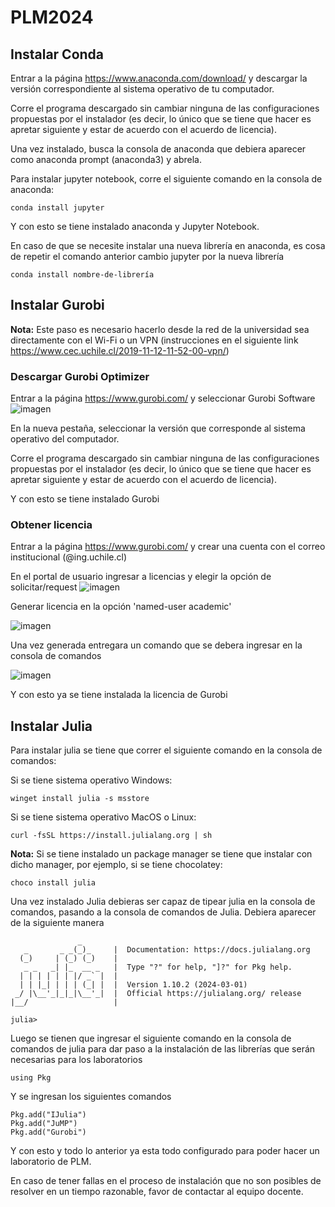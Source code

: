 # PLM2024

## Instalar Conda
Entrar a la página https://www.anaconda.com/download/ y descargar la versión correspondiente al sistema operativo
de tu computador. 

Corre el programa descargado sin cambiar ninguna de las configuraciones propuestas por el instalador (es decir, lo
único que se tiene que hacer es apretar siguiente y estar de acuerdo con el acuerdo de licencia).

Una vez instalado, busca la consola de anaconda que debiera aparecer como anaconda prompt (anaconda3) y abrela.

Para instalar jupyter notebook, corre el siguiente comando en la consola de anaconda:
```
conda install jupyter
```
Y con esto se tiene instalado anaconda y Jupyter Notebook.

En caso de que se necesite instalar una nueva librería en anaconda, es cosa de repetir el comando anterior cambio jupyter por la nueva librería
``` 
conda install nombre-de-librería
```

## Instalar Gurobi
**Nota:** Este paso es necesario hacerlo desde la red de la universidad sea directamente con el Wi-Fi o un VPN (instrucciones en el siguiente link https://www.cec.uchile.cl/2019-11-12-11-52-00-vpn/)

### Descargar Gurobi Optimizer

Entrar a la página https://www.gurobi.com/ y seleccionar Gurobi Software
![imagen](https://github.com/pelucaaam/PLM2024/assets/52426349/adefe3ed-cda3-45b5-afba-f2ae1a6cd2ea)

En la nueva pestaña, seleccionar la versión que corresponde al sistema operativo del computador.

Corre el programa descargado sin cambiar ninguna de las configuraciones propuestas por el instalador (es decir, lo
único que se tiene que hacer es apretar siguiente y estar de acuerdo con el acuerdo de licencia).

Y con esto se tiene instalado Gurobi

### Obtener licencia
Entrar a la página https://www.gurobi.com/ y crear una cuenta con el correo institucional (@ing.uchile.cl)

En el portal de usuario ingresar a licencias y elegir la opción de solicitar/request 
![imagen](https://github.com/pelucaaam/PLM2024/assets/52426349/d132eba2-360d-4577-a524-0c4f86e30277)


Generar licencia en la opción 'named-user academic'

![imagen](https://github.com/pelucaaam/PLM2024/assets/52426349/6105e12d-831d-48a7-9eec-45f6b7d0b57c)

Una vez generada entregara un comando que se debera ingresar en la consola de comandos 

![imagen](https://github.com/pelucaaam/PLM2024/assets/52426349/8bfe603b-340c-406f-963a-bcb812b628b7)

Y con esto ya se tiene instalada la licencia de Gurobi

## Instalar Julia 
Para instalar julia se tiene que correr el siguiente comando en la consola de comandos:

Si se tiene sistema operativo Windows:
```
winget install julia -s msstore
```

Si se tiene sistema operativo MacOS o Linux:
```
curl -fsSL https://install.julialang.org | sh
```
**Nota:** Si se tiene instalado un package manager se tiene que instalar con dicho manager, por ejemplo, si se tiene chocolatey:
```
choco install julia
```

Una vez instalado Julia debieras ser capaz de tipear julia en la consola de comandos, pasando a la consola de comandos de Julia.
Debiera aparecer de la siguiente manera

```
               _
   _       _ _(_)_     |  Documentation: https://docs.julialang.org
  (_)     | (_) (_)    |
   _ _   _| |_  __ _   |  Type "?" for help, "]?" for Pkg help.
  | | | | | | |/ _` |  |
  | | |_| | | | (_| |  |  Version 1.10.2 (2024-03-01)
 _/ |\__'_|_|_|\__'_|  |  Official https://julialang.org/ release
|__/                   |

julia>
```

Luego se tienen que ingresar el siguiente comando en la consola de comandos de julia para dar paso a la instalación de las librerías que serán necesarias para los laboratorios
```
using Pkg
```
Y se ingresan los siguientes comandos
```
Pkg.add("IJulia")
Pkg.add("JuMP")
Pkg.add("Gurobi")
```
Y con esto y todo lo anterior ya esta todo configurado para poder hacer un laboratorio de PLM.

En caso de tener fallas en el proceso de instalación que no son posibles de resolver en un tiempo razonable, favor de contactar al equipo docente.
